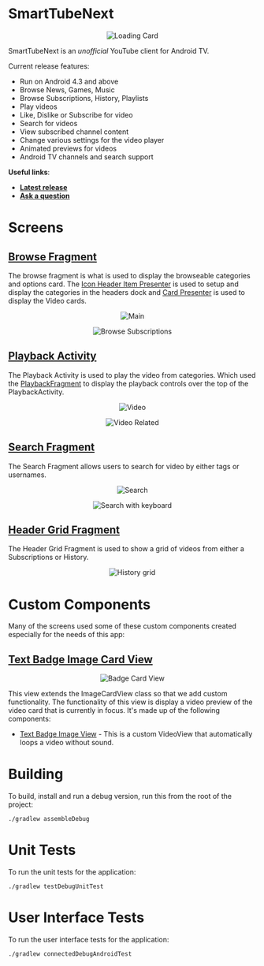 # SmartTubeNext 

<p align="center">
    <img src="images/app_banner.png" alt="Loading Card"/>
</p>

SmartTubeNext is an _unofficial_ YouTube client for Android TV.

Current release features:

- Run on Android 4.3 and above
- Browse News, Games, Music
- Browse Subscriptions, History, Playlists
- Play videos
- Like, Dislike or Subscribe for video
- Search for videos
- View subscribed channel content
- Change various settings for the video player
- Animated previews for videos
- Android TV channels and search support

__Useful links__:

- __[Latest release](https://github.com/yuliskov/SmartYouTubeTV/releases/download/beta/smarttube_beta.apk)__
- __[Ask a question](https://t.me/SmartTubeNext_en)__

# Screens

## [Browse Fragment](/smarttubetv/src/main/java/com/liskovsoft/smartyoutubetv2/tv/ui/browse/BrowseFragment.java)

The browse fragment is what is used to display the browseable categories and options card. The
[Icon Header Item Presenter](/smarttubetv/src/main/java/com/liskovsoft/smartyoutubetv2/tv/presenter/IconHeaderItemPresenter.java) is used
to setup and display the categories in the headers dock and  [Card Presenter](/smarttubetv/src/main/java/com/liskovsoft/smartyoutubetv2/tv/presenter/CardPresenter.java)
is used to display the Video cards.

<p align="center">
    <img src="images/browse.png" alt="Main"/>
</p>
<p align="center">
    <img src="images/browse_subscriptions.png" alt="Browse Subscriptions"/>
</p>

## [Playback Activity](/smarttubetv/src/main/java/com/liskovsoft/smartyoutubetv2/tv/ui/playback/PlaybackActivity.java)

The Playback Activity is used to play the video from categories. Which used the [PlaybackFragment](/smarttubetv/src/main/java/com/liskovsoft/smartyoutubetv2/tv/ui/playback/PlaybackFragment.java) to display the playback controls over the top of the PlaybackActivity.

<p align="center">
    <img src="images/video.png" alt="Video"/>
</p>

<p align="center">
    <img src="images/video_related.png" alt="Video Related"/>
</p>

## [Search Fragment](/smarttubetv/src/main/java/com.liskovsoft/smartyoutubetv2/tv/ui/search/SearchFragment.java)

The Search Fragment allows users to search for video by either tags or usernames.

<p align="center">
    <img src="images/search.png" alt="Search"/>
</p>

<p align="center">
    <img src="images/search_keyboard.png" alt="Search with keyboard"/>
</p>

## [Header Grid Fragment](/smarttubetv/src/main/java/com/liskovsoft/smartyoutubetv2/tv/ui/browse/grid/HeaderGridFragment.java)

The Header Grid Fragment is used to show a grid of videos from either a Subscriptions or History.

<p align="center">
    <img src="images/browse_history.png" alt="History grid"/>
</p>

# Custom Components

Many of the screens used some of these custom components created especially for the needs of this app:

## [Text Badge Image Card View](/smarttubetv/src/main/java/com/liskovsoft/smartyoutubetv2/tv/ui/widgets/textbadgecard/TextBadgeImageCardView.java)

<p align="center">
    <img src="images/browse_history.png" alt="Badge Card View"/>
</p>

This view extends the ImageCardView class so that we add custom functionality. The functionality
of this view is display a video preview of the video card that is currently in focus. It's made up
of the following components:

- [Text Badge Image View](/smarttubetv/src/main/java/com/liskovsoft/smartyoutubetv2/tv/ui/widgets/textbadgecard/TextBadgeImageView.java) - This is a custom VideoView that automatically loops a video without sound.

# Building

To build, install and run a debug version, run this from the root of the project:

```./gradlew assembleDebug```

# Unit Tests

To run the unit tests for the application:

```./gradlew testDebugUnitTest```

# User Interface Tests

To run the user interface tests for the application:

```./gradlew connectedDebugAndroidTest```
